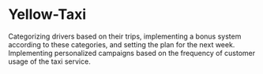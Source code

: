# Yellow-Taxi
Categorizing drivers based on their trips, implementing a bonus system according to these categories, and setting the plan for the next week. Implementing personalized campaigns based on the frequency of customer usage of the taxi service.
